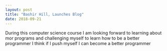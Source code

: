 ```yaml
---
layout: post
title: "Bashir Hill, Launches Blog"
date: 2018-09-21
---
```


During this computer science course I am looking forward to learning about mor programs and challenging myself to learn how to be a better programmer I think if I push myself I can become  a better programmer 
